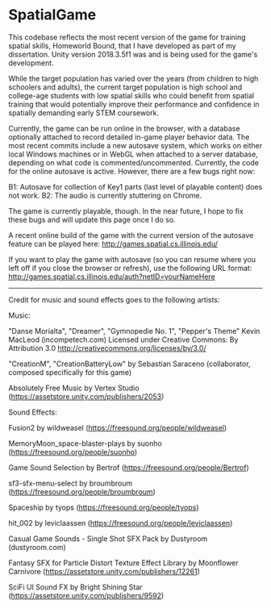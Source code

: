 # SpatialGame
This codebase reflects the most recent version of the game for training spatial skills, Homeworld Bound, that I have developed as part of my dissertation. Unity version 2018.3.5f1 was and is being used for the game's development. 

While the target population has varied over the years (from children to high schoolers and adults), the current target population is high school and college-age students with low spatial skills who could benefit from spatial training that would potentially improve their performance and confidence in spatially demanding early STEM coursework.

Currently, the game can be run online in the browser, with a database optionally attached to record detailed in-game player behavior data. The most recent commits include a new autosave system, which works on either local Windows machines or in WebGL when attached to a server database, depending on what code is commented/uncommented. Currently, the code for the online autosave is active. However, there are a few bugs right now:

B1: Autosave for collection of Key1 parts (last level of playable content) does not work. 
B2: The audio is currently stuttering on Chrome. 

The game is currently playable, though. In the near future, I hope to fix these bugs and will update this page once I do so.

A recent online build of the game with the current version of the autosave feature can be played here: http://games.spatial.cs.illinois.edu/

If you want to play the game with autosave (so you can resume where you left off if you close the browser or refresh), use the following URL format:
http://games.spatial.cs.illinois.edu/auth?netID=yourNameHere

*****************************************************************************************************************************
Credit for music and sound effects goes to the following artists:

Music:

"Danse Morialta", "Dreamer", "Gymnopedie No. 1", "Pepper's Theme"
Kevin MacLeod (incompetech.com)
Licensed under Creative Commons: By Attribution 3.0
http://creativecommons.org/licenses/by/3.0/

"CreationM", "CreationBatteryLow" by Sebastian Saraceno (collaborator, composed specifically for this game)

Absolutely Free Music by Vertex Studio (https://assetstore.unity.com/publishers/2053)


Sound Effects:

Fusion2 by wildweasel (https://freesound.org/people/wildweasel)

MemoryMoon_space-blaster-plays by suonho (https://freesound.org/people/suonho)

Game Sound Selection by Bertrof (https://freesound.org/people/Bertrof)

sf3-sfx-menu-select by broumbroum (https://freesound.org/people/broumbroum)

Spaceship by tyops (https://freesound.org/people/tyops)

hit_002 by leviclaassen (https://freesound.org/people/leviclaassen)

Casual Game Sounds - Single Shot SFX Pack by Dustyroom (dustyroom.com)

Fantasy SFX for Particle Distort Texture Effect Library by Moonflower Carnivore (https://assetstore.unity.com/publishers/12261)

SciFi UI Sound FX by Bright Shining Star (https://assetstore.unity.com/publishers/9592)


